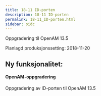 ```yaml
---
title: 18-11 ID-porten
description: 18-11 ID-porten
permalink: 18-11_ID-porten.html
sidebar: oidc
---
```



Oppgradering til OpenAM 13.5



Planlagd produksjonssetting: 2018-11-20

## Ny funksjonalitet:


#### OpenAM-oppgradering

Oppgradering av ID-porten til OpenAM 13.5

